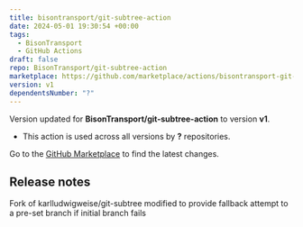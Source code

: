 ```yaml
---
title: bisontransport/git-subtree-action
date: 2024-05-01 19:30:54 +00:00
tags:
  - BisonTransport
  - GitHub Actions
draft: false
repo: BisonTransport/git-subtree-action
marketplace: https://github.com/marketplace/actions/bisontransport-git-subtree-action
version: v1
dependentsNumber: "?"
---
```



Version updated for **BisonTransport/git-subtree-action** to version **v1**.
- This action is used across all versions by **?** repositories.

Go to the [GitHub Marketplace](https://github.com/marketplace/actions/bisontransport-git-subtree-action) to find the latest changes.

## Release notes

Fork of karlludwigweise/git-subtree modified to provide fallback attempt to a pre-set branch if initial branch fails
